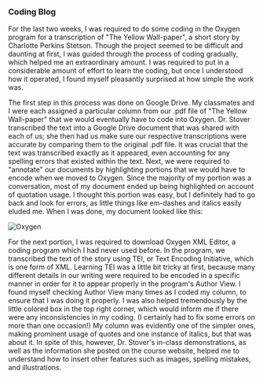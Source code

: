 ### Coding Blog

For the last two weeks, I was required to do some coding in the Oxygen program for a transcription of "The Yellow
Wall-paper", a short story by Charlotte Perkins Stetson. Though the project seemed to be difficult and daunting at first,
I was guided through the process of coding gradually, which helped me an extraordinary amount. I was required to put in
a considerable amount of effort to learn the coding, but once I understood how it operated, I found myself pleasantly
surprised at how simple the work was. 

The first step in this process was done on Google Drive. My classmates and I were each assigned a particular column from
our .pdf file of "The Yellow Wall-paper" that we would eventually have to code into Oxygen. Dr. Stover transcribed the text
into a Google Drive document that was shared with each of us; she then had us make sure our respective transcriptions were
accurate by comparing them to the original .pdf file. It was crucial that the text was transcribed exactly as it appeared, even 
accounting for any spelling errors that existed within the text. Next, we were required to "annotate" our documents by highlighting
portions that we would have to encode when we moved to Oxygen. Since the majority of my portion was a conversation, most
of my document ended up being highlighted on account of quotation usage.
I thought this portion was easy, but I definitely had to go back and look for errors, as little things like em-dashes and
italics easily eluded me. When I was done, my document looked like this:

![Oxygen](kazjohnstone.github.io/kazjohnstone/images/oxygen.png)

For the next portion, I was required to download Oxygen XML Editor, a coding program which I had never used before. In the 
program, we transcribed the text of the story using TEI, or Text Encoding Initiative, which is one form of XML. 
Learning TEI was a little bit tricky at first, because many different details in our writing were required to be encoded
in a specific manner in order for it to appear properly in the program's Author View. I found myself checking Author View
many times as I coded my column, to ensure that I was doing it properly.
I was also helped tremendously by the little colored box in the top right corner, which would inform me if there were any 
inconsistencies in my coding. (I certainly had to fix some errors on more than one occasion!)
My column was evidently one of the simpler ones, making prominent usage of quotes and one instance of italics, but that was
about it. In spite of this, however, Dr. Stover's in-class demonstrations, as well as the information she posted on the course
website, helped me to understand how to insert other features such as images, spelling mistakes, and illustrations.
